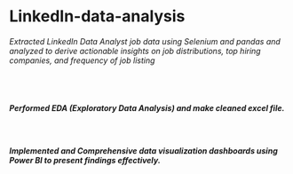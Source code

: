 # LinkedIn-data-analysis
<h6>	Extracted LinkedIn Data Analyst job data using Selenium and pandas and analyzed  to derive actionable insights on job distributions, top hiring companies, and frequency of job listing</h6><br>
<h5>Performed EDA (Exploratory Data Analysis) and make cleaned excel file.</h5><br>
<h5>Implemented and Comprehensive data visualization dashboards using Power BI to present findings effectively. </h5>

